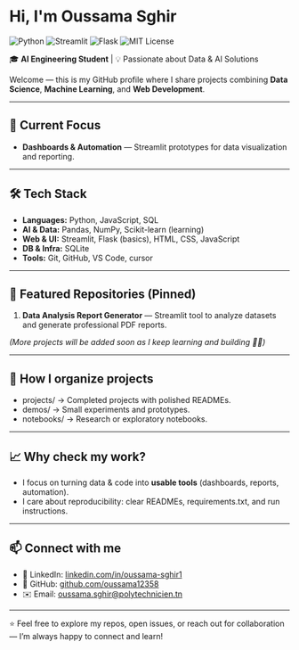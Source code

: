 # Hi, I'm Oussama Sghir  
![Python](https://img.shields.io/badge/Python-3.9%2B-blue) 
![Streamlit](https://img.shields.io/badge/Streamlit-Enabled-brightgreen) 
![Flask](https://img.shields.io/badge/Flask-Framework-lightgrey) 
![MIT License](https://img.shields.io/badge/License-MIT-green)  

🎓 **AI Engineering Student** | 💡 Passionate about Data & AI Solutions  

Welcome — this is my GitHub profile where I share projects combining **Data Science**, **Machine Learning**, and **Web Development**.  

---

## 🚀 Current Focus
- **Dashboards & Automation** — Streamlit prototypes for data visualization and reporting.  

---

## 🛠️ Tech Stack
- **Languages:** Python, JavaScript, SQL  
- **AI & Data:** Pandas, NumPy, Scikit-learn (learning)  
- **Web & UI:** Streamlit, Flask (basics), HTML, CSS, JavaScript  
- **DB & Infra:** SQLite  
- **Tools:** Git, GitHub, VS Code, cursor 

---

## 📌 Featured Repositories (Pinned)
1. **Data Analysis Report Generator** — Streamlit tool to analyze datasets and generate professional PDF reports.  

*(More projects will be added soon as I keep learning and building 👨‍💻)*  

---

## 📂 How I organize projects
- projects/ → Completed projects with polished READMEs.  
- demos/ → Small experiments and prototypes.  
- notebooks/ → Research or exploratory notebooks.  

---

## 📈 Why check my work?
- I focus on turning data & code into **usable tools** (dashboards, reports, automation).  
- I care about reproducibility: clear READMEs, requirements.txt, and run instructions.  

---

## 📫 Connect with me
- 🔗 LinkedIn: [linkedin.com/in/oussama-sghir1](https://linkedin.com/in/oussama-sghir1)  
- 🐙 GitHub: [github.com/oussama12358](https://github.com/oussama12358)  
- ✉️ Email: oussama.sghir@polytechnicien.tn

---

⭐️ Feel free to explore my repos, open issues, or reach out for collaboration — I’m always happy to connect and learn!  
